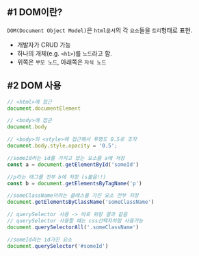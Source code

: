 ## #1 DOM이란?

 `DOM(Document Object Model)`은 `html문서`의 각 `요소`들을 `트리`형태로 표현.
 - 개발자가 CRUD 가능
 - 하나의 개체(e.g. `<h1>`)를 `노드`라고 함.
 - 위쪽은 `부모 노드`, 아래쪽은 `자식 노드`

## #2 DOM 사용

```js title:"Basic DOM"
// <html>에 접근
document.documentElement

// <body>에 접근
document.body 

// <body>의 <style>에 접근해서 투명도 0.5로 조작
document.body.style.opacity = '0.5'; 

//someId라는 id를 가지고 있는 요소를 a에 저장
const a = document.getElementById('someId')

//p라는 태그를 전부 b에 저장 (s붙음!!)
const b = document.getElementsByTagName('p')

//someClassName이라는 클래스를 가진 요소 전부 저장
document.getElementsByClassName('someClassName')

// querySelector 사용 -> 바로 위랑 결과 같음
// querySelector 사용할 때는 css선택자처럼 사용가능
document.querySelectorAll('.someClassName')

//someId라는 id가진 요소
document.querySelector('#someId')
```
